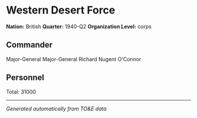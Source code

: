 # Western Desert Force

**Nation:** British
**Quarter:** 1940-Q2
**Organization Level:** corps

## Commander

Major-General Major-General Richard Nugent O'Connor

## Personnel

Total: 31000

---
*Generated automatically from TO&E data*
